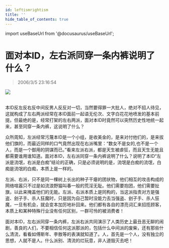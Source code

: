 ```yaml
---
id: leftismrightism
title: ''
hide_table_of_contents: true
---
```


import useBaseUrl from '@docusaurus/useBaseUrl';

# 面对本ID，左右派同穿一条内裤说明了什么？

> 2006/3/5 23:16:54

<div style={{textAlign: 'center'}}>
<img src={useBaseUrl('https://crustipfs.info/ipfs/QmXSnds2BF97yuZwYAMLwrpjQcuPcm22WGsFmBJfWFTEUM/essays/leftismrightism/1.jpeg')} /><br/><br/>
</div>

本ID反左反右反中间反男人反反对一切，当然要得罪一大批人，绝对不招人待见，这就构成了左右两派经常在本ID面前一起语无伦次、文字白花花地喷发的基本前提。但最绝的是，经常打架的左右两派，面对本ID时竟然可以突然历史性地统一起来，甚至同穿一条内裤，这说明了什么？
 
众所周知，左派经常污蔑本ID是一个小组，是收美金的，是来对付他们的，是来拔他们旗的，而最近同样的口气竟然出现在右派嘴里：“数女不是女的,也不是一个人，而是一个御用的阴谋而已。”看来左派右派，都是天生被虐狂，而且天生无能且都需要谁用谁知道。面对本ID，左右派同穿一条内裤说明了什么？说明了本ID“左派是流氓，右派是白痴”结论的正确，只是必须说明的是，流氓是白痴的流氓，白痴是流氓的白痴，本质上是一样的。

左派、右派，只不是同一棵树上长出的种子干瘪的团状物，他们相互的攻击构成的网络喧嚣只不过是如流浪野猫叫春一般的荒淫无耻。他们需要抱团，他们需要扯旗，以此来掩盖他们的无能。左派、右派本质上是同构的，当这派指责对方是强盗、刽子手、杀人狂魔时，只是因为自己暂时没能力去当强盗、刽子手、杀人狂魔，一旦有机会，就会变本加厉地补回来。他们都有各自的漂亮词汇来招揽顾客，本质上和某种特殊行业没有任何区别，一群可怜的被消费者！

面对本ID，左右派同穿一条内裤，左派右派共同演示了人类历史上最丑恶无聊的闹剧，善良的人们，不要相信任何这派那派的，包括什么中间派的废柴，还有那些什么清流，看看如傅斯年、李敖等的表演就知道了。人，首先是一个人，没有独立的思想，人就不是人。什么派别、清流的烂玩意，非人道毁灭去吧！
